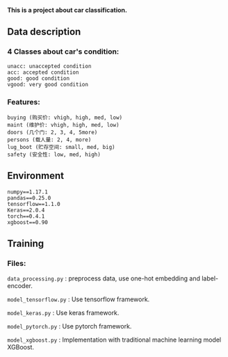 **This is a project about car classification.**

## Data description

### 4 Classes about car's condition:

	unacc: unaccepted condition
	acc: accepted condition
	good: good condition
	vgood: very good condition
	
### Features:

	buying (购买价: vhigh, high, med, low)
	maint (维护价: vhigh, high, med, low)
	doors (几个门: 2, 3, 4, 5more)
	persons (载人量: 2, 4, more)
	lug_boot (贮存空间: small, med, big)
	safety (安全性: low, med, high)

## Environment

	numpy==1.17.1
	pandas==0.25.0
	tensorflow==1.1.0
	Keras==2.0.4
	torch==0.4.1
	xgboost==0.90


## Training

### Files:

`data_processing.py` : preprocess data, use one-hot embedding and label-encoder.

`model_tensorflow.py` : Use tensorflow framework.

`model_keras.py` : Use keras framework.

`model_pytorch.py` : Use pytorch framework.

`model_xgboost.py` : Implementation with traditional machine learning model XGBoost.
